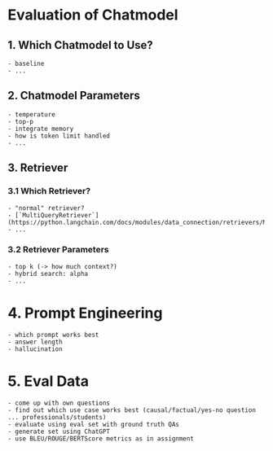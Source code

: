# Evaluation of Chatmodel

## 1. Which Chatmodel to Use?

    - baseline
    - ...


## 2. Chatmodel Parameters

    - temperature
    - top-p
    - integrate memory
    - how is token limit handled
    - ...

## 3. Retriever

### 3.1 Which Retriever?

    - "normal" retriever?
    - [`MultiQueryRetriever`](https://python.langchain.com/docs/modules/data_connection/retrievers/MultiQueryRetriever)
    - ...

### 3.2 Retriever Parameters

    - top k (-> how much context?)
    - hybrid search: alpha
    - ...

# 4. Prompt Engineering

    - which prompt works best
    - answer length
    - hallucination

# 5. Eval Data

    - come up with own questions
    - find out which use case works best (causal/factual/yes-no question ... professionals/students)
    - evaluate using eval set with ground truth QAs
    - generate set using ChatGPT
    - use BLEU/ROUGE/BERTScore metrics as in assignment





